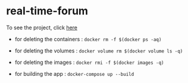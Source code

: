 # real-time-forum
To see the project, click [here](https://github.com/01-edu/public/tree/master/subjects/real-time-forum)


- for deleting the containers : `docker rm -f $(docker ps -aq)`

- for deleting the volumes : `docker volume rm $(docker volume ls -q)`

- for deleting the images : `docker rmi -f $(docker images -q)`

- for building the app : `docker-compose up --build`